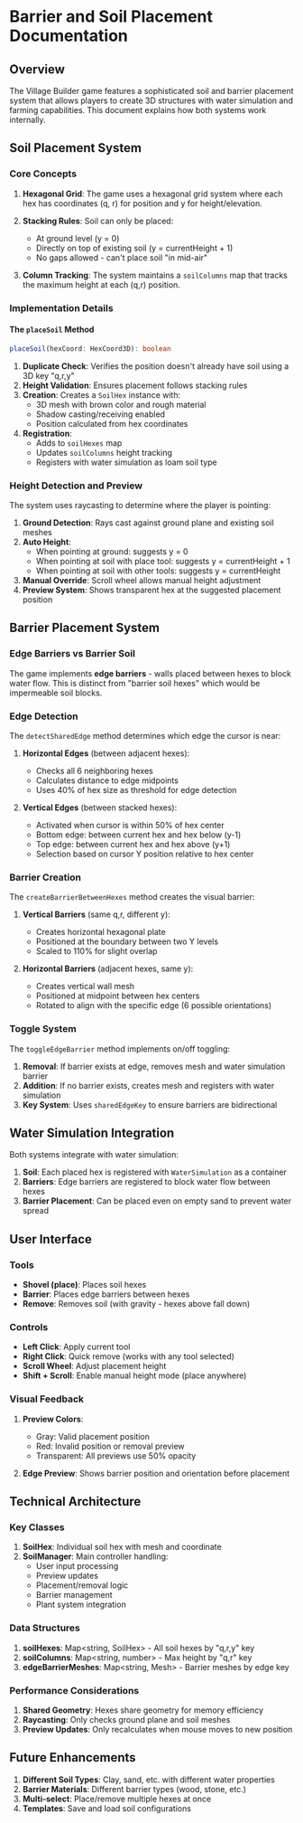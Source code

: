 # Barrier and Soil Placement Documentation

## Overview

The Village Builder game features a sophisticated soil and barrier placement system that allows players to create 3D structures with water simulation and farming capabilities. This document explains how both systems work internally.

## Soil Placement System

### Core Concepts

1. **Hexagonal Grid**: The game uses a hexagonal grid system where each hex has coordinates (q, r) for position and y for height/elevation.

2. **Stacking Rules**: Soil can only be placed:
   - At ground level (y = 0)
   - Directly on top of existing soil (y = currentHeight + 1)
   - No gaps allowed - can't place soil "in mid-air"

3. **Column Tracking**: The system maintains a `soilColumns` map that tracks the maximum height at each (q,r) position.

### Implementation Details

#### The `placeSoil` Method

```typescript
placeSoil(hexCoord: HexCoord3D): boolean
```

1. **Duplicate Check**: Verifies the position doesn't already have soil using a 3D key "q,r,y"
2. **Height Validation**: Ensures placement follows stacking rules
3. **Creation**: Creates a `SoilHex` instance with:
   - 3D mesh with brown color and rough material
   - Shadow casting/receiving enabled
   - Position calculated from hex coordinates
4. **Registration**: 
   - Adds to `soilHexes` map
   - Updates `soilColumns` height tracking
   - Registers with water simulation as loam soil type

### Height Detection and Preview

The system uses raycasting to determine where the player is pointing:

1. **Ground Detection**: Rays cast against ground plane and existing soil meshes
2. **Auto Height**: 
   - When pointing at ground: suggests y = 0
   - When pointing at soil with place tool: suggests y = currentHeight + 1
   - When pointing at soil with other tools: suggests y = currentHeight
3. **Manual Override**: Scroll wheel allows manual height adjustment
4. **Preview System**: Shows transparent hex at the suggested placement position

## Barrier Placement System

### Edge Barriers vs Barrier Soil

The game implements **edge barriers** - walls placed between hexes to block water flow. This is distinct from "barrier soil hexes" which would be impermeable soil blocks.

### Edge Detection

The `detectSharedEdge` method determines which edge the cursor is near:

1. **Horizontal Edges** (between adjacent hexes):
   - Checks all 6 neighboring hexes
   - Calculates distance to edge midpoints
   - Uses 40% of hex size as threshold for edge detection

2. **Vertical Edges** (between stacked hexes):
   - Activated when cursor is within 50% of hex center
   - Bottom edge: between current hex and hex below (y-1)
   - Top edge: between current hex and hex above (y+1)
   - Selection based on cursor Y position relative to hex center

### Barrier Creation

The `createBarrierBetweenHexes` method creates the visual barrier:

1. **Vertical Barriers** (same q,r, different y):
   - Creates horizontal hexagonal plate
   - Positioned at the boundary between two Y levels
   - Scaled to 110% for slight overlap

2. **Horizontal Barriers** (adjacent hexes, same y):
   - Creates vertical wall mesh
   - Positioned at midpoint between hex centers
   - Rotated to align with the specific edge (6 possible orientations)

### Toggle System

The `toggleEdgeBarrier` method implements on/off toggling:

1. **Removal**: If barrier exists at edge, removes mesh and water simulation barrier
2. **Addition**: If no barrier exists, creates mesh and registers with water simulation
3. **Key System**: Uses `sharedEdgeKey` to ensure barriers are bidirectional

## Water Simulation Integration

Both systems integrate with water simulation:

1. **Soil**: Each placed hex is registered with `WaterSimulation` as a container
2. **Barriers**: Edge barriers are registered to block water flow between hexes
3. **Barrier Placement**: Can be placed even on empty sand to prevent water spread

## User Interface

### Tools

- **Shovel (place)**: Places soil hexes
- **Barrier**: Places edge barriers between hexes
- **Remove**: Removes soil (with gravity - hexes above fall down)

### Controls

- **Left Click**: Apply current tool
- **Right Click**: Quick remove (works with any tool selected)
- **Scroll Wheel**: Adjust placement height
- **Shift + Scroll**: Enable manual height mode (place anywhere)

### Visual Feedback

1. **Preview Colors**:
   - Gray: Valid placement position
   - Red: Invalid position or removal preview
   - Transparent: All previews use 50% opacity

2. **Edge Preview**: Shows barrier position and orientation before placement

## Technical Architecture

### Key Classes

1. **SoilHex**: Individual soil hex with mesh and coordinate
2. **SoilManager**: Main controller handling:
   - User input processing
   - Preview updates
   - Placement/removal logic
   - Barrier management
   - Plant system integration

### Data Structures

1. **soilHexes**: Map<string, SoilHex> - All soil hexes by "q,r,y" key
2. **soilColumns**: Map<string, number> - Max height by "q,r" key  
3. **edgeBarrierMeshes**: Map<string, Mesh> - Barrier meshes by edge key

### Performance Considerations

1. **Shared Geometry**: Hexes share geometry for memory efficiency
2. **Raycasting**: Only checks ground plane and soil meshes
3. **Preview Updates**: Only recalculates when mouse moves to new position

## Future Enhancements

1. **Different Soil Types**: Clay, sand, etc. with different water properties
2. **Barrier Materials**: Different barrier types (wood, stone, etc.)
3. **Multi-select**: Place/remove multiple hexes at once
4. **Templates**: Save and load soil configurations
